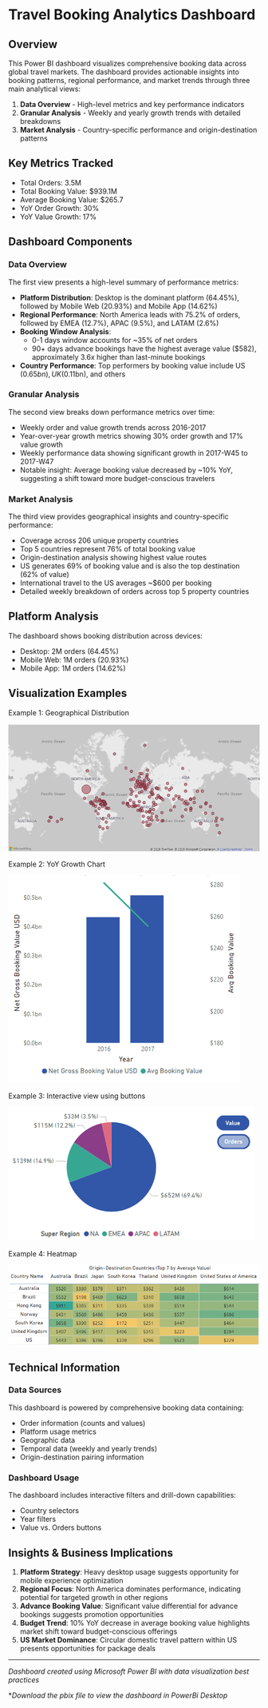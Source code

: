 # Travel Booking Analytics Dashboard

## Overview
This Power BI dashboard visualizes comprehensive booking data across global travel markets. The dashboard provides actionable insights into booking patterns, regional performance, and market trends through three main analytical views:

1. **Data Overview** - High-level metrics and key performance indicators
2. **Granular Analysis** - Weekly and yearly growth trends with detailed breakdowns
3. **Market Analysis** - Country-specific performance and origin-destination patterns

## Key Metrics Tracked

- Total Orders: 3.5M
- Total Booking Value: $939.1M
- Average Booking Value: $265.7
- YoY Order Growth: 30%
- YoY Value Growth: 17%

## Dashboard Components

### Data Overview
The first view presents a high-level summary of performance metrics:

- **Platform Distribution**: Desktop is the dominant platform (64.45%), followed by Mobile Web (20.93%) and Mobile App (14.62%)
- **Regional Performance**: North America leads with 75.2% of orders, followed by EMEA (12.7%), APAC (9.5%), and LATAM (2.6%)
- **Booking Window Analysis**: 
  - 0-1 days window accounts for ~35% of net orders
  - 90+ days advance bookings have the highest average value ($582), approximately 3.6x higher than last-minute bookings
- **Country Performance**: Top performers by booking value include US ($0.65bn), UK ($0.11bn), and others

### Granular Analysis
The second view breaks down performance metrics over time:

- Weekly order and value growth trends across 2016-2017
- Year-over-year growth metrics showing 30% order growth and 17% value growth
- Weekly performance data showing significant growth in 2017-W45 to 2017-W47
- Notable insight: Average booking value decreased by ~10% YoY, suggesting a shift toward more budget-conscious travelers

### Market Analysis
The third view provides geographical insights and country-specific performance:

- Coverage across 206 unique property countries
- Top 5 countries represent 76% of total booking value
- Origin-destination analysis showing highest value routes
- US generates 69% of booking value and is also the top destination (62% of value)
- International travel to the US averages ~$600 per booking
- Detailed weekly breakdown of orders across top 5 property countries

## Platform Analysis
The dashboard shows booking distribution across devices:

- Desktop: 2M orders (64.45%)
- Mobile Web: 1M orders (20.93%)
- Mobile App: 1M orders (14.62%)

## Visualization Examples

Example 1: Geographical Distribution

![img_2.png](img_2.png)

Example 2: YoY Growth Chart

![img_3.png](img_3.png)

Example 3: Interactive view using buttons

![img.png](img.png)

Example 4: Heatmap

![img_4.png](img_4.png)


## Technical Information

### Data Sources
This dashboard is powered by comprehensive booking data containing:
- Order information (counts and values)
- Platform usage metrics
- Geographic data
- Temporal data (weekly and yearly trends)
- Origin-destination pairing information

### Dashboard Usage
The dashboard includes interactive filters and drill-down capabilities:
- Country selectors
- Year filters
- Value vs. Orders buttons

## Insights & Business Implications

1. **Platform Strategy**: Heavy desktop usage suggests opportunity for mobile experience optimization
2. **Regional Focus**: North America dominates performance, indicating potential for targeted growth in other regions
3. **Advance Booking Value**: Significant value differential for advance bookings suggests promotion opportunities
4. **Budget Trend**: 10% YoY decrease in average booking value highlights market shift toward budget-conscious offerings
5. **US Market Dominance**: Circular domestic travel pattern within US presents opportunities for package deals


---

*Dashboard created using Microsoft Power BI with data visualization best practices*

**Download the pbix file to view the dashboard in PowerBi Desktop*

